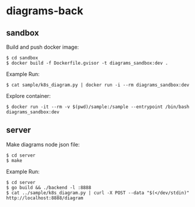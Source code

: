 # diagrams-back

## sandbox

Build and push docker image:

    $ cd sandbox
    $ docker build -f Dockerfile.gvisor -t diagrams_sandbox:dev .

Example Run:

    $ cat sample/k8s_diagram.py | docker run -i --rm diagrams_sandbox:dev

Explore container:

    $ docker run -it --rm -v $(pwd)/sample:/sample --entrypoint /bin/bash diagrams_sandbox:dev

## server

Make diagrams node json file:

    $ cd server
    $ make

Example Run:

    $ cd server
    $ go build && ./backend -l :8888
    $ cat ../sample/k8s_diagram.py | curl -X POST --data "$(</dev/stdin)" http://localhost:8888/diagram
